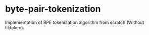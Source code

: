 # byte-pair-tokenization
Implementation of BPE tokenization algorithm from scratch (Without tiktoken).  
